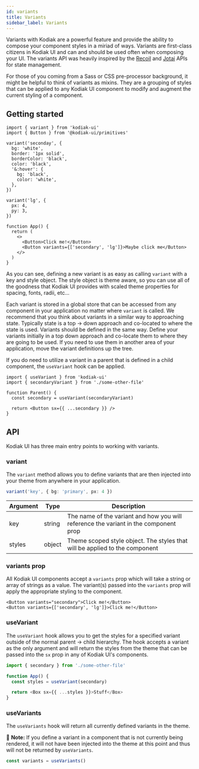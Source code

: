 ```yaml
---
id: variants
title: Variants
sidebar_label: Variants
---
```


Variants with Kodiak are a powerful feature and provide the ability to compose your component styles in a miriad of ways. Variants are first-class citizens in Kodiak UI and can and should be used often when composing your UI. The variants API was heavily inspired by the [Recoil](https://recoiljs.org/) and [Jotai](https://jotai.surge.sh/) APIs for state management.

For those of you coming from a Sass or CSS pre-processor background, it might be helpful to think of variants as mixins. They are a grouping of styles that can be applied to any Kodiak UI component to modify and augment the current styling of a component.

## Getting started

```tsx
import { variant } from 'kodiak-ui'
import { Button } from '@kodiak-ui/primitives'

variant('seconday', {
  bg: 'white',
  border: '1px solid',
  borderColor: 'black',
  color: 'black',
  '&:hover': {
    bg: 'black',
    color: 'white',
  },
})

variant('lg', {
  px: 4,
  py: 3,
})

function App() {
  return (
    <>
      <Button>Click me!</Button>
      <Button variants={['secondary', 'lg']}>Maybe click me</Button>
    </>
  )
}
```

As you can see, defining a new variant is as easy as calling `variant` with a key and style object. The style object is theme aware, so you can use all of the goodness that Kodiak UI provides with scaled theme properties for spacing, fonts, radii, etc...

Each variant is stored in a global store that can be accessed from any component in your application no matter where `variant` is called. We recommend that you think about variants in a similar way to approaching state. Typically state is a top -> down approach and co-located to where the state is used. Variants should be defined in the same way. Define your variants initially in a top down approach and co-locate them to where they are going to be used. If you need to use them in another area of your application, move the variant definitions up the tree.

If you do need to utilize a variant in a parent that is defined in a child component, the `useVariant` hook can be applied.

```tsx
import { useVariant } from 'kodiak-ui'
import { secondaryVariant } from './some-other-file'

function Parent() {
  const secondary = useVariant(secondaryVariant)

  return <Button sx={{ ...secondary }} />
}
```

## API

Kodiak UI has three main entry points to working with variants.

### variant

The `variant` method allows you to define variants that are then injected into your theme from anywhere in your application.

```ts
variant('key', { bg: 'primary', px: 4 })
```

| Argument | Type   | Description                                                                          |
| -------- | ------ | ------------------------------------------------------------------------------------ |
| key      | string | The name of the variant and how you will reference the variant in the component prop |
| styles   | object | Theme scoped style object. The styles that will be applied to the component          |

### variants prop

All Kodiak UI components accept a `variants` prop which will take a string or array of strings as a value. The variant(s) passed into the `variants` prop will apply the appropriate styling to the component.

```tsx
<Button variants="secondary">Click me!</Button>
<Button variants={['secondary', 'lg']}>Click me!</Button>
```

### useVariant

The `useVariant` hook allows you to get the styles for a specified variant outside of the normal parent -> child hierarchy. The hook accepts a variant as the only argument and will return the styles from the theme that can be passed into the `sx` prop in any of Kodiak UI's components.

```ts
import { secondary } from './some-other-file'

function App() {
  const styles = useVariant(secondary)

  return <Box sx={{ ...styles }}>Stuff</Box>
}
```

### useVariants

The `useVariants` hook will return all currently defined variants in the theme.

🚨 **Note:** If you define a variant in a component that is not currently being rendered, it will not have been injected into the theme at this point and thus will not be returned by `useVariants`.

```ts
const variants = useVariants()
```
